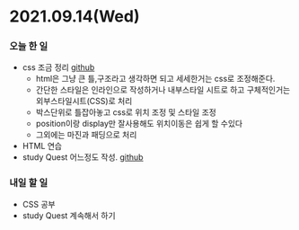 # 2021.09.14(Wed)
### 오늘 한 일
* css 조금 정리 [github](https://github.com/Dokuny/MyProgrammingHistory/tree/main/ETC/Web/CSS)
  * html은 그냥 큰 틀,구조라고 생각하면 되고 세세한거는 css로 조정해준다.
  * 간단한 스타일은 인라인으로 작성하거나 내부스타일 시트로 하고 구체적인거는 외부스타일시트(CSS)로 처리
  * 박스단위로 틀잡아놓고 css로 위치 조정 및 스타일 조정
  * position이랑 display만 잘사용해도 위치이동은 쉽게 할 수있다
  * 그외에는 마진과 패딩으로 처리
* HTML 연습
* study Quest 어느정도 작성. [github](https://github.com/Dokuny/WebDevCurriculum/tree/master/Quest02)


### 내일 할 일 
* CSS 공부
* study Quest 계속해서 하기
